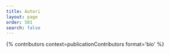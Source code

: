 ```yaml
---
title: Autori
layout: page
order: 501
search: false
---
```


{% contributors context=publicationContributors format='bio' %}

